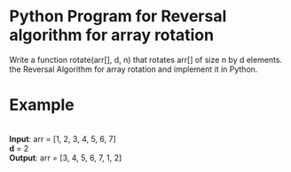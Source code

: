 # Python Program for Reversal algorithm for array rotation
Write a function rotate(arr[], d, n) that rotates arr[] of size n by d elements. the Reversal Algorithm for array rotation and implement it in Python.

# Example
<br><b>Input</b>:  arr = [1, 2, 3, 4, 5, 6, 7] 
<br>         <b>d</b> = 2 
<br><b>Output</b>: arr = [3, 4, 5, 6, 7, 1, 2] 
